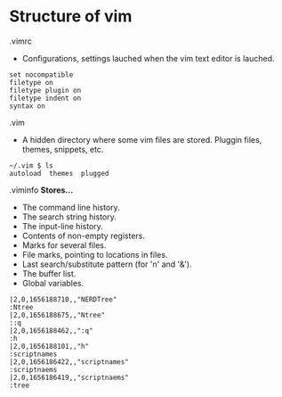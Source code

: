 # Structure of vim

.vimrc
- Configurations, settings lauched when the vim text editor is lauched.
```
set nocompatible
filetype on
filetype plugin on
filetype indent on
syntax on
```

.vim
- A hidden directory where some vim files are stored. Pluggin files, themes, snippets, etc.
```
~/.vim $ ls
autoload  themes  plugged
```

.viminfo
**Stores...**
- The command line history.
- The search string history.
- The input-line history.
- Contents of non-empty registers.
- Marks for several files.
- File marks, pointing to locations in files.
- Last search/substitute pattern (for 'n' and '&').
- The buffer list.
- Global variables.

```
|2,0,1656188710,,"NERDTree"
:Ntree
|2,0,1656188675,,"Ntree"
::q
|2,0,1656188462,,":q"
:h
|2,0,1656188101,,"h"
:scriptnames
|2,0,1656186422,,"scriptnames"
:scriptnaems
|2,0,1656186419,,"scriptnaems"
:tree
```

